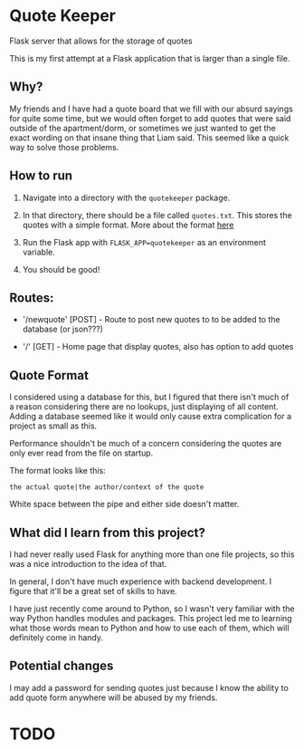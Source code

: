# Quote Keeper

Flask server that allows for the storage of quotes

This is my first attempt at a Flask application that is larger than a single file.

## Why?

My friends and I have had a quote board that we fill with our absurd sayings
for quite some time, but we would often forget to add quotes that were said
outside of the apartment/dorm, or sometimes we just wanted to get the
exact wording on that insane thing that Liam said. This seemed like a quick
way to solve those problems.

## How to run

1. Navigate into a directory with the `quotekeeper` package.

2. In that directory, there should be a file called `quotes.txt`. This stores
the quotes with a simple format. More about the format [here](#quote-format)

3. Run the Flask app with `FLASK_APP=quotekeeper` as an environment variable.

4. You should be good!

## Routes:
* '/newquote' [POST] - Route to post new quotes to to be added to the database (or json???)

* '/' [GET] - Home page that display quotes, also has option to add quotes

## Quote Format

I considered using a database for this, but I figured that there isn't much
of a reason considering there are no lookups, just displaying of all content.
Adding a database seemed like it would only cause extra complication for
a project as small as this.

Performance shouldn't be much of a concern considering the quotes are only
ever read from the file on startup.

The format looks like this:
```
the actual quote|the author/context of the quote
```

White space between the pipe and either side doesn't matter.

## What did I learn from this project?

I had never really used Flask for anything more than one file projects, so
this was a nice introduction to the idea of that.

In general, I don't have much experience with backend development. I figure
that it'll be a great set of skills to have.

I have just recently come around to Python, so I wasn't very familiar with
the way Python handles modules and packages. This project led me to learning
what those words mean to Python and how to use each of them, which will
definitely come in handy.

## Potential changes

I may add a password for sending quotes just because I know the ability to
add quote form anywhere will be abused by my friends.


# TODO